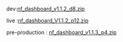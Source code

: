 





dev:[nf_dashboard_v1.1.2_d8.zip](https://github.com/user-attachments/files/18907150/nf_dashboard_v1.1.2_d8.zip)




live :[nf_dashboard_V1.1.2_p12.zip](https://github.com/user-attachments/files/19010782/nf_dashboard_V1.1.2_p12.zip)



pre-production : [nf_dashboard_v1.1.3_p4.zip](https://github.com/user-attachments/files/19246363/nf_dashboard_v1.1.3_p4.zip)
